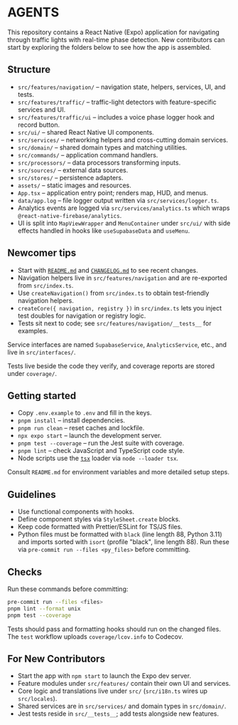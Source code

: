 # AGENTS

This repository contains a React Native (Expo) application for navigating through traffic lights with real-time phase detection.
New contributors can start by exploring the folders below to see how the app is assembled.

## Structure

- `src/features/navigation/` – navigation state, helpers, services, UI, and tests.
- `src/features/traffic/` – traffic-light detectors with feature-specific services and UI.
- `src/features/traffic/ui` – includes a voice phase logger hook and record button.
- `src/ui/` – shared React Native UI components.
- `src/services/` – networking helpers and cross-cutting domain services.
- `src/domain/` – shared domain types and matching utilities.
- `src/commands/` – application command handlers.
- `src/processors/` – data processors transforming inputs.
- `src/sources/` – external data sources.
- `src/stores/` – persistence adapters.
- `assets/` – static images and resources.
- `App.tsx` – application entry point; renders map, HUD, and menus.
- `data/app.log` – file logger output written via `src/services/logger.ts`.
- Analytics events are logged via `src/services/analytics.ts` which wraps `@react-native-firebase/analytics`.
- UI is split into `MapViewWrapper` and `MenuContainer` under `src/ui/` with side effects handled in hooks like `useSupabaseData` and `useMenu`.

## Newcomer tips

- Start with [`README.md`](README.md) and [`CHANGELOG.md`](CHANGELOG.md) to see recent changes.
- Navigation helpers live in `src/features/navigation` and are re-exported from `src/index.ts`.
- Use `createNavigation()` from `src/index.ts` to obtain test-friendly navigation helpers.
- `createCore({ navigation, registry })` in `src/index.ts` lets you inject test doubles for navigation or registry logic.
- Tests sit next to code; see `src/features/navigation/__tests__` for examples.

Service interfaces are named `SupabaseService`, `AnalyticsService`, etc., and live in `src/interfaces/`.

Tests live beside the code they verify, and coverage reports are stored under `coverage/`.

## Getting started

- Copy `.env.example` to `.env` and fill in the keys.
- `pnpm install` – install dependencies.
- `pnpm run clean` – reset caches and lockfile.
- `npx expo start` – launch the development server.
- `pnpm test --coverage` – run the Jest suite with coverage.
- `pnpm lint` – check JavaScript and TypeScript code style.
- Node scripts use the [`tsx`](https://github.com/privatenumber/tsx) loader via `node --loader tsx`.

Consult `README.md` for environment variables and more detailed setup steps.

## Guidelines

- Use functional components with hooks.
- Define component styles via `StyleSheet.create` blocks.
- Keep code formatted with Prettier/ESLint for TS/JS files.
- Python files must be formatted with `black` (line length 88, Python 3.11)
  and imports sorted with `isort` (profile "black", line length 88).
  Run these via `pre-commit run --files <py_files>` before committing.

## Checks

Run these commands before committing:

```bash
pre-commit run --files <files>
pnpm lint --format unix
pnpm test --coverage
```

Tests should pass and formatting hooks should run on the changed files. The `test` workflow uploads `coverage/lcov.info` to Codecov.

## For New Contributors

- Start the app with `npm start` to launch the Expo dev server.
- Feature modules under `src/features/` contain their own UI and services.
- Core logic and translations live under `src/` (`src/i18n.ts` wires up `src/locales`).
- Shared services are in `src/services/` and domain types in `src/domain/`.
- Jest tests reside in `src/__tests__`; add tests alongside new features.
